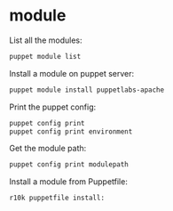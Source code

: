 # module

List all the modules:
```bash
puppet module list
```

Install a module on puppet server:
```bash
puppet module install puppetlabs-apache
```

Print the puppet config:
```bash
puppet config print
puppet config print environment
```

Get the module path:
```bash
puppet config print modulepath
```

Install a module from Puppetfile:
```bash
r10k puppetfile install:
```

